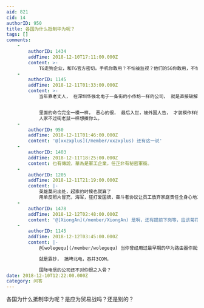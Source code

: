 ```yaml
---
aid: 821
cid: 14
authorID: 950
title: 各国为什么抵制华为呢？
tags: []
comments:
    -
        authorID: 1434
        addTime: 2018-12-10T17:11:00.000Z
        content: >-
            TG走狗企业，和TG官方密切。手机你敢用？不怕被监视？他们的5G你敢用，不怕不监视。华为不是一个正常的企业，就是TG的情报机构，向赵家汇报用户一举一动。另外，还偷窃技术，违反禁令。无恶不作。
    -
        authorID: 1145
        addTime: 2018-12-11T01:33:00.000Z
        content: >-
            当年靠老丈人， 在深圳华强北电子一条街的小作坊一样的公司， 就是直接破解思科的路由， 再倒卖出来的牌子，


            里面的命令完全一模一样， 恶心的很， 最后入世，被外国人告， 才装模作样的改一下命令的名称方式， 你说这样的公司，
            人家不过街老鼠一样想揍你么。
    -
        authorID: 950
        addTime: 2018-12-11T01:46:00.000Z
        content: '@[xxzxplus](/member/xxzxplus) 还有这一说'
    -
        authorID: 1403
        addTime: 2018-12-11T18:25:00.000Z
        content: 也有傳說，華為是軍工企業，任正非有秘密軍銜。
    -
        authorID: 1205
        addTime: 2018-12-11T21:19:00.000Z
        content: |-
            英雄莫问出处，起家的时候也就算了  
            用单反照片冒充，海军，狂打爱国牌，奋斗者协议让员工放弃家庭责任全身心地工作等都巨恶心
    -
        authorID: 1478
        addTime: 2018-12-12T02:48:00.000Z
        content: '@[XiongAn](/member/XiongAn) 是啊，还有提前下岗等，应该菊花厂很多方面给国内企业起了个坏头，影响十分恶劣'
    -
        authorID: 1145
        addTime: 2018-12-12T03:45:00.000Z
        content: |-
            @[wolegequ](/member/wolegequ) 当你曾经用过最早期的华为路由器你就知道了， 当然现在都找不到了。

            就是靠抄， 搞垮北电，吞并3COM，

            国际电信的公司还不对你恨之入骨？
date: 2018-12-10T12:22:00.000Z
category: 问答
---
```


各国为什么抵制华为呢？是应为贸易战吗？还是别的？
